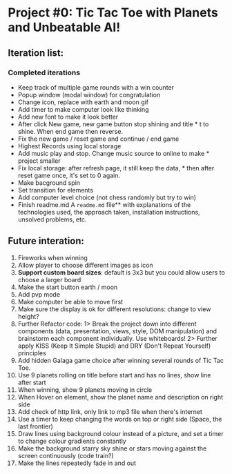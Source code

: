 # Project #0: Tic Tac Toe with Planets and Unbeatable AI!





## Iteration list:

### Completed iterations
* Keep track of multiple game rounds with a win counter
* Popup window (modal window) for congratulation
* Change icon, replace with earth and moon gif
* Add timer to make computer look like thinking
* Add new font to make it look better
* After click New game, new game button stop shining and title * t to shine. When end game then reverse.
* Fix the new game / reset game and continue / end game
* Highest Records using local storage
* Add music play and stop. Change music source to online to make * project smaller
* Fix local storage: after refresh page, it still keep the data, * then after reset game once, it's set to 0 again.
* Make bacground spin
* Set transition for elements
* Add computer level choice (not chess randomly but try to win)
* Finish readme.md
A ``readme.md`` file** with explanations of the technologies used, the approach taken, installation instructions, unsolved problems, etc.

## Future interation:
1. Fireworks when winning
2. Allow player to choose different images as icon 
3. **Support custom board sizes**: default is 3x3 but you could allow users to choose a larger board
4. Make the start button earth / moon
5. Add pvp mode
6. Make computer be able to move first
7. Make sure the display is ok for different resolutions: change to view height?
8. Further Refactor code:
1> Break the project down into different components (data, presentation, views, style, DOM manipulation) and brainstorm each component individually. Use whiteboards!
2> Further apply KISS (Keep It Simple Stupid) and DRY (Don't Repeat Yourself) principles
9. Add hidden Galaga game choice after winning several rounds of Tic Tac Toe. 
10. Use 9 planets rolling on title before start and has no lines, show line after start
11. When winning, show 9 planets moving in circle
12. When Hover on element, show the planet name and description on right side
13. Add check of http link, only link to mp3 file when there's internet 
14. Use a timer to keep changing the words on top or right side (Space, the last frontier)
15. Draw lines using background colour instead of a picture, and set a timer to change colour gradients constantly
16. Make the background starry sky shine or stars moving against the screen continuously (code train?)
17. Make the lines repeatedly fade in and out




